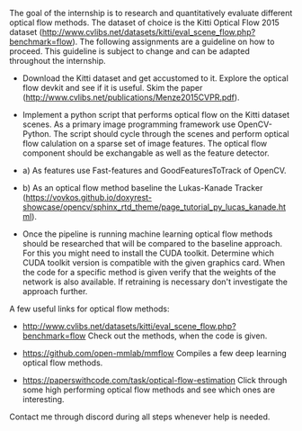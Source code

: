 The goal of the internship is to research and quantitatively evaluate different optical flow methods. The dataset of choice is the Kitti Optical Flow 2015 dataset (http://www.cvlibs.net/datasets/kitti/eval_scene_flow.php?benchmark=flow). The following assignments are a guideline on how to proceed. This guideline is subject to change and can be adapted throughout the internship.

- Download the Kitti dataset and get accustomed to it. Explore the optical flow devkit and see if it is useful. Skim the paper (http://www.cvlibs.net/publications/Menze2015CVPR.pdf).

- Implement a python script that performs optical flow on the Kitti dataset scenes. As a primary image programming framework use OpenCV-Python. The script should cycle through the scenes and perform optical flow calulation on a sparse set of image features. The optical flow component should be exchangable as well as the feature detector. 

- a) As features use Fast-features and GoodFeaturesToTrack of OpenCV. 
- b) As an optical flow method baseline the Lukas-Kanade Tracker (https://vovkos.github.io/doxyrest-showcase/opencv/sphinx_rtd_theme/page_tutorial_py_lucas_kanade.html).

- Once the pipeline is running machine learning optical flow methods should be researched that will be compared to the baseline approach. For this you might need to install the CUDA toolkit. Determine which CUDA toolkit version is compatible with the given graphics card. When the code for a specific method is given verify that the weights of the network is also available. If retraining is necessary don't investigate the approach further. 

A few useful links for optical flow methods:

- http://www.cvlibs.net/datasets/kitti/eval_scene_flow.php?benchmark=flow
Check out the methods, when the code is given. 

- https://github.com/open-mmlab/mmflow
Compiles a few deep learning optical flow methods.

- https://paperswithcode.com/task/optical-flow-estimation
Click through some high performing optical flow methods and see which ones are interesting. 

Contact me through discord during all steps whenever help is needed. 